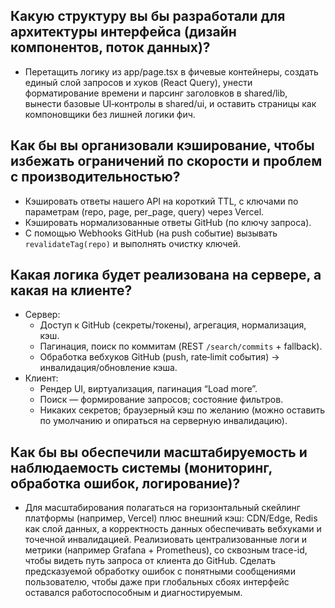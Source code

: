 ## Какую структуру вы бы разработали для архитектуры интерфейса (дизайн компонентов, поток данных)?
- Перетащить логику из app/page.tsx в фичевые контейнеры, создать единый слой запросов и хуков (React Query), унести форматирование времени и парсинг заголовков в shared/lib, вынести базовые UI‑контролы в shared/ui, и оставить страницы как компоновщики без лишней логики фич.

## Как бы вы организовали кэширование, чтобы избежать ограничений по скорости и проблем с производительностью?
- Кэшировать ответы нашего API на короткий TTL, с ключами по параметрам (repo, page, per_page, query) через Vercel.
- Кэшировать нормализованные ответы GitHub (по ключу запроса).
- С помощью Webhooks GitHub (на push событие) вызывать `revalidateTag(repo)` и выполнять очистку ключей.

## Какая логика будет реализована на сервере, а какая на клиенте?
- Сервер:
  - Доступ к GitHub (секреты/токены), агрегация, нормализация, кэш.
  - Пагинация, поиск по коммитам (REST `/search/commits` + fallback).
  - Обработка вебхуков GitHub (push, rate‑limit события) → инвалидация/обновление кэша.
- Клиент:
  - Рендер UI, виртуализация, пагинация “Load more”.
  - Поиск — формирование запросов; состояние фильтров.
  - Никаких секретов; браузерный кэш по желанию (можно оставить по умолчанию и опираться на серверную инвалидацию).

## Как бы вы обеспечили масштабируемость и наблюдаемость системы (мониторинг, обработка ошибок, логирование)?
- Для масштабирования полагаться на горизонтальный скейлинг платформы (например, Vercel) плюс внешний кэш: CDN/Edge, Redis как слой данных, а корректность данных обеспечивать вебхуками и точечной инвалидацией. Реализиовать централизованные логи и метрики (например Grafana + Prometheus), со сквозным trace-id, чтобы видеть путь запроса от клиента до GitHub. Сделать предсказуемой обработку ошибок с понятными сообщениями пользователю, чтобы даже при глобальных сбоях интерфейс оставался работоспособным и диагностируемым.